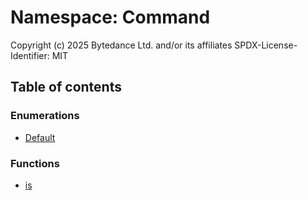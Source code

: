 # Namespace: Command

Copyright (c) 2025 Bytedance Ltd. and/or its affiliates
SPDX-License-Identifier: MIT

## Table of contents

### Enumerations

* [Default](/auto-docs/command/enums/Command.Default.md)

### Functions

* [is](/auto-docs/command/functions/Command.is.md)
